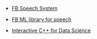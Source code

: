 

* [FB Speech System](https://code.fb.com/ai-research/wav2letter/)

* [FB ML library for speech](https://github.com/facebookresearch/flashlight)

* [Interactive C++ for Data Science](https://blog.llvm.org/posts/2020-12-21-interactive-cpp-for-data-science/)

